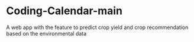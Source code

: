 # Coding-Calendar-main
 A web app with the feature to predict crop yield and crop recommendation based on the environmental data
